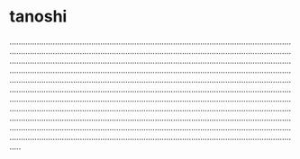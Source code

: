# tanoshi
.........................................................................................................................................................................................................................................................................................................................................................................................................................................................................................................................................................................................................................................................................................................................................................................................................................................................................................................................................................................................................................................................................................................................................................................................................................................................................................................................................................................................................................